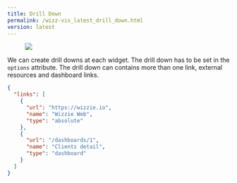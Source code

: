 ```yaml
---
title: Drill Down
permalink: /wizz-vis_latest_drill_down.html
version: latest
---
```


<figure>
    <a href="{{ '/assets/images/drill_down.png' | relative_url }}"><img src="{{ '/assets/images/drill_down.png' | relative_url }}"></a>
    <figcaption></figcaption>
</figure>

We can create drill downs at each widget. The drill down has to be set in the `options` attribute. The drill down can contains more than one link, external resources and dashboard links.

```json
{
  "links": [
    {
      "url": "https://wizzie.io",
      "name": "Wizzie Web",
      "type": "absolute"
    },
    {
      "url": "/dashboards/1",
      "name": "Clients detail",
      "type": "dashboard"
    }
  ]
}
```
